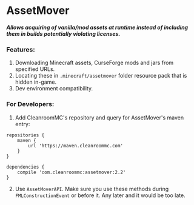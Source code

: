 # AssetMover

***Allows acquiring of vanilla/mod assets at runtime instead of including them in builds potentially violating licenses.***

### Features:

1. Downloading Minecraft assets, CurseForge mods and jars from specified URLs.
2. Locating these in `.minecraft/assetmover` folder resource pack that is hidden in-game.
3. Dev environment compatibility.

### For Developers:

1. Add CleanroomMC's repository and query for AssetMover's maven entry:

```
repositories {
    maven {
        url 'https://maven.cleanroommc.com'
    }
}

dependencies {
    compile 'com.cleanroommc:assetmover:2.2'
}
```

2. Use `AssetMoverAPI`. Make sure you use these methods during `FMLConstructionEvent` or before it. Any later and it would be too late.
